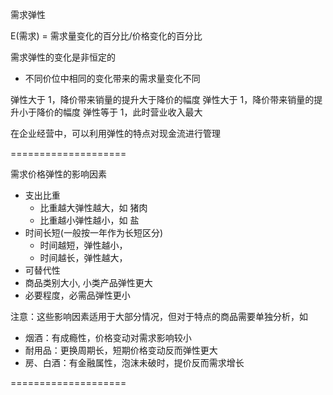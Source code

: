 需求弹性

E(需求) = 需求量变化的百分比/价格变化的百分比

需求弹性的变化是非恒定的

- 不同价位中相同的变化带来的需求量变化不同

弹性大于 1，降价带来销量的提升大于降价的幅度
弹性大于 1，降价带来销量的提升小于降价的幅度
弹性等于 1，此时营业收入最大

在企业经营中，可以利用弹性的特点对现金流进行管理

====================

需求价格弹性的影响因素

- 支出比重
  - 比重越大弹性越大，如 猪肉
  - 比重越小弹性越小，如 盐
- 时间长短(一般按一年作为长短区分)
  - 时间越短，弹性越小，
  - 时间越长，弹性越大，
- 可替代性
- 商品类别大小, 小类产品弹性更大
- 必要程度，必需品弹性更小

注意：这些影响因素适用于大部分情况，但对于特点的商品需要单独分析，如

- 烟酒：有成瘾性，价格变动对需求影响较小
- 耐用品：更换周期长，短期价格变动反而弹性更大
- 房、白酒：有金融属性，泡沫未破时，提价反而需求增长

====================
